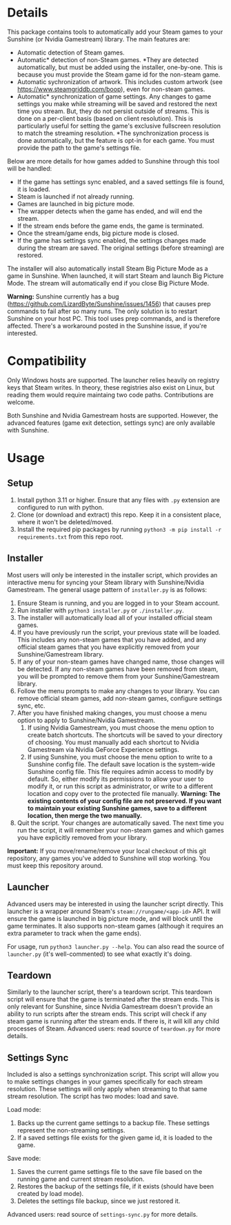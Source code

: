 # Details
This package contains tools to automatically add your Steam games to your Sunshine (or Nvidia Gamestream) library. The main features are:
- Automatic detection of Steam games.
- Automatic* detection of non-Steam games. *They are detected automatically, but must be added using the installer, one-by-one. This is because you must provide the Steam game id for the non-steam game.
- Automatic sychronization of artwork. This includes custom artwork (see https://www.steamgriddb.com/boop), even for non-steam games.
- Automatic* synchronization of game settings. Any changes to game settings you make while streaming will be saved and restored the next time you stream. But, they do not persist outside of streams. This is done on a per-client basis (based on client resolution). This is particularly useful for setting the game's exclusive fullscreen resolution to match the streaming resolution. *The synchronization process is done automatically, but the feature is opt-in for each game. You must provide the path to the game's settings file.

Below are more details for how games added to Sunshine through this tool will be handled:
- If the game has settings sync enabled, and a saved settings file is found, it is loaded.
- Steam is launched if not already running.
- Games are launched in big picture mode. 
- The wrapper detects when the game has ended, and will end the stream.
- If the stream ends before the game ends, the game is terminated.
- Once the stream/game ends, big picture mode is closed.
- If the game has settings sync enabled, the settings changes made during the stream are saved. The original settings (before streaming) are restored.

The installer will also automatically install Steam Big Picture Mode as a game in Sunshine. When launched, it will start Steam and launch Big Picture Mode. The stream will automatically end if you close Big Picture Mode.

**Warning:** Sunshine currently has a bug (https://github.com/LizardByte/Sunshine/issues/1456) that causes prep commands to fail after so many runs. The only solution is to restart Sunshine on your host PC. This tool uses prep commands, and is therefore affected. There's a workaround posted in the Sunshine issue, if you're interested.

# Compatibility
Only Windows hosts are supported. The launcher relies heavily on registry keys that Steam writes. In theory, these registries also exist on Linux, but reading them would require maintaing two code paths. Contributions are welcome.

Both Sunshine and Nvidia Gamestream hosts are supported. However, the advanced features (game exit detection, settings sync) are only available with Sunshine.

# Usage
## Setup
1. Install python 3.11 or higher. Ensure that any files with `.py` extension are configured to run with python.
2. Clone (or download and extract) this repo. Keep it in a consistent place, where it won't be deleted/moved.
3. Install the required pip packages by running `python3 -m pip install -r requirements.txt` from this repo root.

## Installer
Most users will only be interested in the installer script, which provides an interactive menu for syncing your Steam library with Sunshine/Nvidia Gamestream. The general usage pattern of `installer.py` is as follows:
1. Ensure Steam is running, and you are logged in to your Steam account.
2. Run installer with `python3 installer.py` or `./installer.py`.
3. The installer will automatically load all of your installed official steam games.
4. If you have previously run the script, your previous state will be loaded. This includes any non-steam games that you have added, and any official steam games that you have explicitly removed from your Sunshine/Gamestream library.
5. If any of your non-steam games have changed name, those changes will be detected. If any non-steam games have been removed from steam, you will be prompted to remove them from your Sunshine/Gamestream library.
6. Follow the menu prompts to make any changes to your library. You can remove official steam games, add non-steam games, configure settings sync, etc.
7. After you have finished making changes, you must choose a menu option to apply to Sunshine/Nvidia Gamestream.
    1. If using Nvidia Gamestream, you must choose the menu option to create batch shortcuts. The shortcuts will be saved to your directory of choosing. You must manually add each shortcut to Nvidia Gamestream via Nvidia GeForce Experience settings.
    2. If using Sunshine, you must choose the menu option to write to a Sunshine config file. The default save location is the system-wide Sunshine config file. This file requires admin access to modify by default. So, either modify its permissions to allow your user to modify it, or run this script as administrator, or write to a different location and copy over to the protected file manually. **Warning: The existing contents of your config file are not preserved. If you want to maintain your existing Sunshine games, save to a different location, then merge the two manually.**
8. Quit the script. Your changes are automatically saved. The next time you run the script, it will remember your non-steam games and which games you have explicitly removed from your library.

**Important:** If you move/rename/remove your local checkout of this git repository, any games you've added to Sunshine will stop working. You must keep this repository around.

## Launcher
Advanced users may be interested in using the launcher script directly. This launcher is a wrapper around Steam's `steam://rungame/<app-id>` API. It will ensure the game is launched in big picture mode, and will block until the game terminates. It also supports non-steam games (although it requires an extra parameter to track when the game ends).

For usage, run `python3 launcher.py --help`. You can also read the source of `launcher.py` (it's well-commented) to see what exactly it's doing.

## Teardown
Similarly to the launcher script, there's a teardown script. This teardown script will ensure that the game is terminated after the stream ends. This is only relevant for Sunshine, since Nvidia Gamestream doesn't provide an ability to run scripts after the stream ends. This script will check if any steam game is running after the stream ends. If there is, it will kill any child processes of Steam. Advanced users: read source of `teardown.py` for more details.

## Settings Sync
Included is also a settings synchronization script. This script will allow you to make settings changes in your games specifically for each stream resolution. These settings will only apply when streaming to that same stream resolution. The script has two modes: load and save.

Load mode:
1. Backs up the current game settings to a backup file. These settings represent the non-streaming settings.
2. If a saved settings file exists for the given game id, it is loaded to the game.

Save mode:
1. Saves the current game settings file to the save file based on the running game and current stream resolution.
2. Restores the backup of the settings file, if it exists (should have been created by load mode).
3. Deletes the settings file backup, since we just restored it.

Advanced users: read source of `settings-sync.py` for more details.
